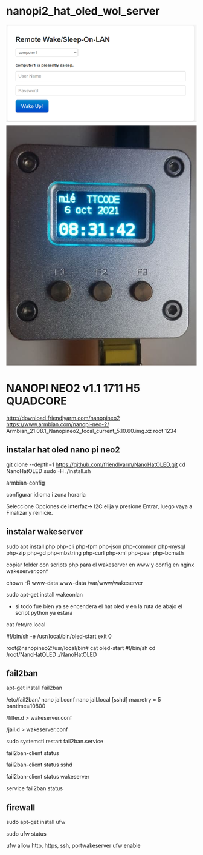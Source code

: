 # nanopi2_hat_oled_wol_server

![alt tag](https://github.com/reproteq/nanopi2_hat_oled_wol_server/blob/main/wake.png)
![alt tag](https://github.com/reproteq/nanopi2_hat_oled_wol_server/blob/main/nanopi2-wol-server.png)

# NANOPI NEO2 v1.1 1711 H5 QUADCORE

http://download.friendlyarm.com/nanopineo2
https://www.armbian.com/nanopi-neo-2/
Armbian_21.08.1_Nanopineo2_focal_current_5.10.60.img.xz
root 1234

## instalar hat oled nano pi neo2
 git clone --depth=1 https://github.com/friendlyarm/NanoHatOLED.git
 cd NanoHatOLED
 sudo -H ./install.sh

armbian-config

configurar idioma i zona horaria

Seleccione Opciones de interfaz-> I2C elija y presione Entrar, luego vaya a Finalizar y reinicie.


## instalar wakeserver

sudo apt install php php-cli php-fpm php-json php-common php-mysql php-zip php-gd php-mbstring php-curl php-xml php-pear php-bcmath

copiar folder con scripts php para el  wakeserver en www y config en nginx  wakeserver.conf

chown -R www-data:www-data /var/www/wakeserver

sudo apt-get install wakeonlan

* si todo fue bien ya se encendera el hat oled y en la ruta de abajo el script python ya estara

cat /etc/rc.local

#!/bin/sh -e
/usr/local/bin/oled-start
exit 0

root@nanopineo2:/usr/local/bin# cat oled-start
#!/bin/sh
cd /root/NanoHatOLED
./NanoHatOLED

## fail2ban 
apt-get install fail2ban

/etc/fail2ban/
nano jail.conf
nano jail.local
[sshd]
maxretry = 5
bantime=10800

/filter.d  > wakeserver.conf

/jail.d > wakeserver.conf

sudo systemctl restart fail2ban.service

fail2ban-client status

fail2ban-client status sshd

fail2ban-client status wakeserver

service fail2ban status

## firewall
sudo apt-get install ufw

sudo ufw status

ufw allow http, https, ssh, portwakeserver
ufw enable
